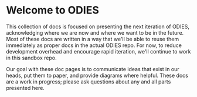 # Welcome to ODIES

This collection of docs is focused on presenting the next iteration of ODIES, acknowledging where we are now and where we want to be in the future.
Most of these docs are written in a way that we'll be able to reuse them immediately as proper docs in the actual ODIES repo.
For now, to reduce development overhead and encourage rapid iteration, we'll continue to work in this sandbox repo.

Our goal with these doc pages is to communicate ideas that exist in our heads, put them to paper, and provide diagrams where helpful.
These docs are a work in progress; please ask questions about any and all parts presented here.

```{tableofcontents}
```

